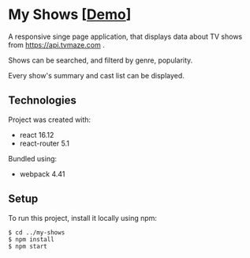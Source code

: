 # My Shows [[Demo](https://djukanovicmiloje.github.io/my-shows/index.html#/)]

A responsive singe page application, that displays data about TV shows from https://api.tvmaze.com .

Shows can be searched, and filterd by genre, popularity.

Every show's summary and cast list can be displayed.

## Technologies
Project was created with:
* react 16.12
* react-router 5.1

Bundled using:
* webpack 4.41

## Setup
To run this project, install it locally using npm:
```
$ cd ../my-shows
$ npm install
$ npm start
```
